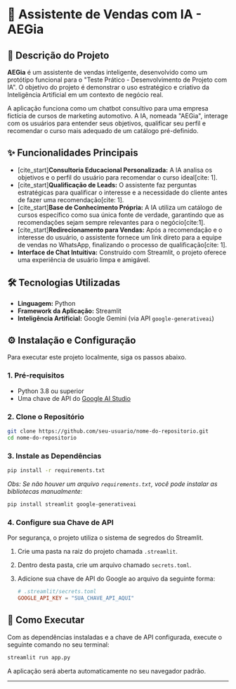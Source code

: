 # 🤖 Assistente de Vendas com IA - AEGia

## 📝 Descrição do Projeto

**AEGia** é um assistente de vendas inteligente, desenvolvido como um protótipo funcional para o "Teste Prático - Desenvolvimento de Projeto com IA". O objetivo do projeto é demonstrar o uso estratégico e criativo da Inteligência Artificial em um contexto de negócio real.

A aplicação funciona como um chatbot consultivo para uma empresa fictícia de cursos de marketing automotivo. A IA, nomeada "AEGia", interage com os usuários para entender seus objetivos, qualificar seu perfil e recomendar o curso mais adequado de um catálogo pré-definido.

## ✨ Funcionalidades Principais

  * [cite\_start]**Consultoria Educacional Personalizada:** A IA analisa os objetivos e o perfil do usuário para recomendar o curso ideal[cite: 1].
  * [cite\_start]**Qualificação de Leads:** O assistente faz perguntas estratégicas para qualificar o interesse e a necessidade do cliente antes de fazer uma recomendação[cite: 1].
  * [cite\_start]**Base de Conhecimento Própria:** A IA utiliza um catálogo de cursos específico como sua única fonte de verdade, garantindo que as recomendações sejam sempre relevantes para o negócio[cite:1].
  * [cite\_start]**Redirecionamento para Vendas:** Após a recomendação e o interesse do usuário, o assistente fornece um link direto para a equipe de vendas no WhatsApp, finalizando o processo de qualificação[cite: 1].
  * **Interface de Chat Intuitiva:** Construído com Streamlit, o projeto oferece uma experiência de usuário limpa e amigável.

## 🛠️ Tecnologias Utilizadas

  * **Linguagem:** Python
  * **Framework da Aplicação:** Streamlit
  * **Inteligência Artificial:** Google Gemini (via API `google-generativeai`)

## ⚙️ Instalação e Configuração

Para executar este projeto localmente, siga os passos abaixo.

### 1\. Pré-requisitos

  - Python 3.8 ou superior
  - Uma chave de API do [Google AI Studio](https://aistudio.google.com/app/apikey)

### 2\. Clone o Repositório

```bash
git clone https://github.com/seu-usuario/nome-do-repositorio.git
cd nome-do-repositorio
```

### 3\. Instale as Dependências

```bash
pip install -r requirements.txt
```

*Obs: Se não houver um arquivo `requirements.txt`, você pode instalar as bibliotecas manualmente:*

```bash
pip install streamlit google-generativeai
```

### 4\. Configure sua Chave de API

Por segurança, o projeto utiliza o sistema de segredos do Streamlit.

1.  Crie uma pasta na raiz do projeto chamada `.streamlit`.

2.  Dentro desta pasta, crie um arquivo chamado `secrets.toml`.

3.  Adicione sua chave de API do Google ao arquivo da seguinte forma:

    ```toml
    # .streamlit/secrets.toml
    GOOGLE_API_KEY = "SUA_CHAVE_API_AQUI"
    ```

## 🚀 Como Executar

Com as dependências instaladas e a chave de API configurada, execute o seguinte comando no seu terminal:

```bash
streamlit run app.py
```

A aplicação será aberta automaticamente no seu navegador padrão.

-----
